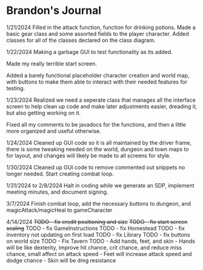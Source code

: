 # Brandon's Journal

1/21/2024
Filled in the attack function, function for drinking potions. Made a basic gear class and some assorted fields to the player character. Added classes for all of the classes declared on the class diagram.

1/22/2024
Making a garbage GUI to test functionality as its added.

Made my really terrible start screen.

Added a barely functional placeholder character creation and world map, with buttons to make them able to interact with their needed features for testing.

1/23/2024
Realized we need a seperate class that manages all the interface screen to help clean up code and make later adjustments easier, dreading it, but also getting working on it.

Fixed all my comments to be javadocs for the functions, and then a little more organized and useful otherwise.

1/24/2024
Cleaned up GUI code so it is all maintained by the driver frame, there is some tweaking needed on the world, dungeon and town maps to for layout, and changes will likely be made to all screens for style.

1/30/2024
Cleaned up GUI code to remove commented out snippets no longer needed.
Start creating combat loop.

1/31/2024 to 2/8/2024
Halt in coding while we generate an SDP, implement meeting minutes, and document signing.

3/7/2024
Finish combat loop, add the necessary buttons to dungeon, and magicAttack/magicHeal to gameCharacter

4/14/2024
~~TODO - fix credit positioning and size~~
~~TODO - fix start screen scaling~~
TODO - fix GameInstructions
TODO - fix Homestead
TODO - fix inventory not updating on first load
TODO - fix Library
TODO - fix buttons on world size
TODO - Fix Tavern
TODO - Add hands, feet, and skin
    - Hands will be like dexterity, improve hit chance, crit chance, and reduce miss chance, small affect on attack speed
    - Feet will increase attack speed and dodge chance
    - Skin will be dmg resistance
